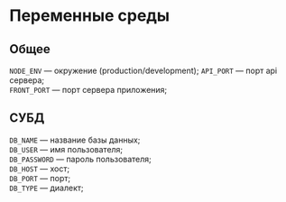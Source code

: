 # Переменные среды

## Общее

`NODE_ENV` — окружение (production/development);
`API_PORT` — порт api сервера;  
`FRONT_PORT` — порт сервера приложения;  

## СУБД

`DB_NAME` — название базы данных;  
`DB_USER` — имя пользователя;  
`DB_PASSWORD` — пароль пользователя;  
`DB_HOST` — хост;  
`DB_PORT` — порт;  
`DB_TYPE` — диалект;  
